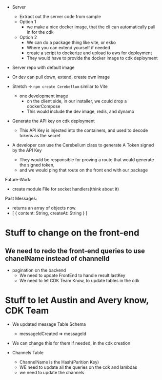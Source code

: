 - Server

  - Extract out the server code from sample
  - Option 1
    - we make a nice docker image, that the cli can automatically pull in for the cdk
  - Option 2
    - We can do a package thing like vite, or ekko
    - Where you can extend yourself if needed
    - create a script to dockerize and upload to aws for deployment
    - They would have to provide the docker image to cdk deployment

- Server repo with default image
- Or dev can pull down, extend, create own image
- Stretch -> `npm create Cerebellum` similar to Vite
  - one development image
    - on the client side, in our installer, we could drop a dockerCompose
    - This would include the dev image, redis, and dynamo
- Generate the API key on cdk deployment

  - This API Key is injected into the containers, and used to decode tokens as the secret

- A developer can use the Cerebellum class to generate A Token signed by the API Key
  - They would be responsible for proving a route that would generate the signed token,
  - and we would ping that route on the front end with our package

Future-Work:

- create module File for socket handlers(think about it)

Past Messages:

- returns an array of objects now.
- [
  {
  content: String,
  createAt: String
  }
  ]

# Stuff to change on the front-end

## We need to redo the front-end queries to use chanelName instead of channelId

- pagination on the backend
  - We need to update FrontEnd to handle result.lastKey
  - We need to let CDK Team Know, to update tables in the cdk

# Stuff to let Austin and Avery know, CDK Team

- We updated message Table Schema

  - messageIdCreated => messageId

- We can change this for them if needed, in the cdk creation
- Channels Table
  - ChannelName is the Hash(Parition Key)
  - WE need to update all the queries on the cdk and lambdas
  - we need to update the channels
